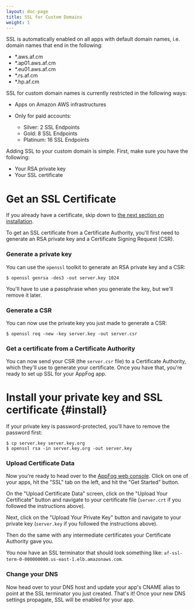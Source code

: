 ```yaml
---
layout: doc-page
title: SSL for Custom Domains
weight: 1
---
```


SSL is automatically enabled on all apps with default domain names, i.e. domain names that end in the following: 

* \*.aws.af.cm
* \*.ap01.aws.af.cm
* \*.eu01.aws.af.cm
* \*.rs.af.cm
* \*.hp.af.cm

SSL for custom domain names is currently restricted in the following ways: 

* Apps on Amazon AWS infrastructures 
* Only for paid accounts:

	* Silver: 2 SSL Endpoints
	* Gold: 8 SSL Endpoints
	* Platinum: 16 SSL Endpoints

Adding SSL to your custom domain is simple. First, make sure you have the following: 

* Your RSA private key
* Your SSL certificate

# Get an SSL Certificate

If you already have a certificate, skip down to [the next section on installation](#install).

To get an SSL certificate from a Certificate Authority, you'll first need to generate an RSA private key and a Certificate Signing Request (CSR). 

### Generate a private key

You can use the `openssl` toolkit to generate an RSA private key and a CSR:

    $ openssl genrsa -des3 -out server.key 1024

You'll have to use a passphrase when you generate the key, but we'll remove it later.

### Generate a CSR

You can now use the private key you just made to generate a CSR:

    $ openssl req -new -key server.key -out server.csr

### Get a certificate from a Certificate Authority

You can now send your CSR (the `server.csr` file) to a Certificate Authority, which they'll use to generate your certificate. Once you have that, you're ready to set up SSL for your AppFog app. 

# Install your private key and SSL certificate {#install}

If your private key is password-protected, you'll have to remove the password first:

    $ cp server.key server.key.org
	$ openssl rsa -in server.key.org -out server.key

### Upload Certificate Data

Now you're ready to head over to the [AppFog web console](http://console.appfog.com). Click on one of your apps, hit the "SSL" tab on the left, and hit the "Get Started" button.

On the "Upload Certificate Data" screen, click on the "Upload Your Certificate" button and navigate to your certificate file (`server.crt` if you followed the instructions above).

Next, click on the "Upload Your Private Key" button and navigate to your private key (`server.key` if you followed the instructions above).

Then do the same with any intermediate certificates your Certificate Authority gave you. 

You now have an SSL terminator that should look something like: `af-ssl-term-0-000000000.us-east-1.elb.amazonaws.com`.

### Change your DNS

Now head over to your DNS host and update your app's CNAME alias to point at the SSL terminator you just created. That's it! Once your new DNS settings propagate, SSL will be enabled for your app. 
